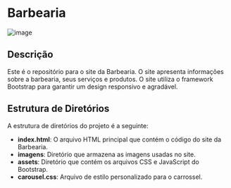 # Barbearia

![image](https://github.com/Ruanrodrigs/Barbearia/assets/113262643/db22c3d9-25a7-4dd3-90cc-22b1f3297dc1)


## Descrição

Este é o repositório para o site da Barbearia. O site apresenta informações sobre a barbearia, seus serviços e produtos. O site utiliza o framework Bootstrap para garantir um design responsivo e agradável.

## Estrutura de Diretórios

A estrutura de diretórios do projeto é a seguinte:

- **index.html**: O arquivo HTML principal que contém o código do site da Barbearia.
- **imagens**: Diretório que armazena as imagens usadas no site.
- **assets**: Diretório que contém os arquivos CSS e JavaScript do Bootstrap.
- **carousel.css**: Arquivo de estilo personalizado para o carrossel.

